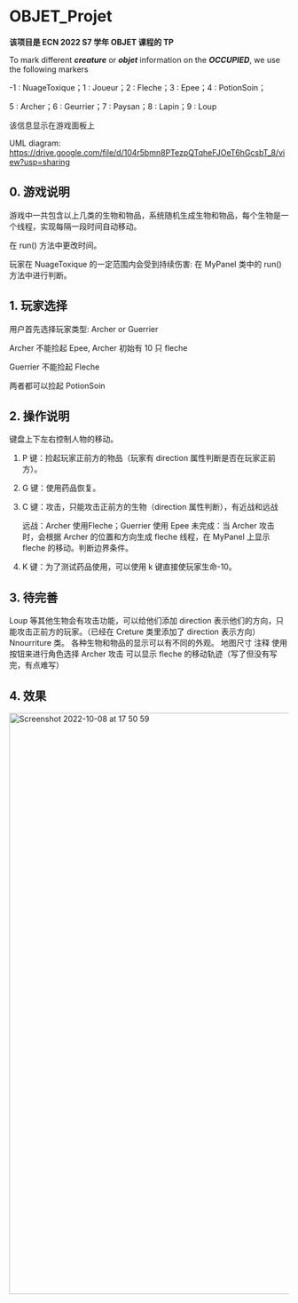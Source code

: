 # OBJET_Projet

**该项目是 ECN 2022 S7 学年 OBJET 课程的 TP**

To mark different **_creature_** or **_objet_** information on the **_OCCUPIED_**, we use the following markers

-1 : NuageToxique；1 : Joueur；2 : Fleche；3 : Epee；4 : PotionSoin；

5 : Archer；6 : Geurrier；7 : Paysan；8 : Lapin；9 : Loup

该信息显示在游戏面板上


UML diagram: https://drive.google.com/file/d/104r5bmn8PTezpQTqheFJOeT6hGcsbT_8/view?usp=sharing
## 0. 游戏说明
游戏中一共包含以上几类的生物和物品，系统随机生成生物和物品，每个生物是一个线程，实现每隔一段时间自动移动。

在 run() 方法中更改时间。

玩家在 NuageToxique 的一定范围内会受到持续伤害:
    在 MyPanel 类中的 run() 方法中进行判断。

## 1. 玩家选择
用户首先选择玩家类型: Archer or Guerrier

Archer 不能捡起 Epee, Archer 初始有 10 只 fleche

Guerrier 不能捡起 Fleche

两者都可以捡起 PotionSoin

## 2. 操作说明
键盘上下左右控制人物的移动。

1. P 键：捡起玩家正前方的物品（玩家有 direction 属性判断是否在玩家正前方）。

2. G 键：使用药品恢复。

3. C 键：攻击，只能攻击正前方的生物（direction 属性判断），有近战和远战

    远战：Archer 使用Fleche；Guerrier 使用 Epee
    未完成：当 Archer 攻击时，会根据 Archer 的位置和方向生成 fleche 线程，在 MyPanel 上显示 fleche 的移动。判断边界条件。

4. K 键：为了测试药品使用，可以使用 k 键直接使玩家生命-10。

## 3. 待完善
Loup 等其他生物会有攻击功能，可以给他们添加 direction 表示他们的方向，只能攻击正前方的玩家。（已经在 Creture 类里添加了 direction 表示方向）
Nnourriture 类。
各种生物和物品的显示可以有不同的外观。
地图尺寸
注释
使用按钮来进行角色选择
Archer 攻击 可以显示 fleche 的移动轨迹（写了但没有写完，有点难写）

## 4. 效果

<img width="1047" alt="Screenshot 2022-10-08 at 17 50 59" src="https://user-images.githubusercontent.com/95653923/194716114-78b1f22d-e30b-44be-b4c2-86c036bed395.png">

